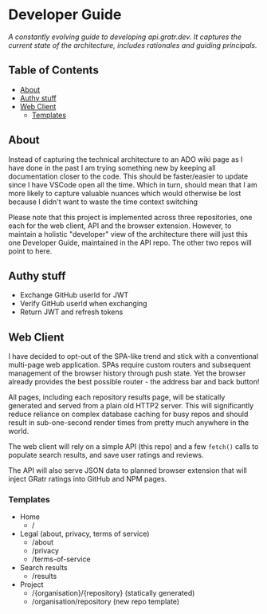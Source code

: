 # Developer Guide <!-- omit in toc -->

_A constantly evolving guide to developing api.gratr.dev. It captures the current state of the architecture, includes rationales and guiding principals._

## Table of Contents <!-- omit in toc -->

- [About](#about)
- [Authy stuff](#authy-stuff)
- [Web Client](#web-client)
  - [Templates](#templates)

## About

Instead of capturing the technical architecture to an ADO wiki page as I have done in the past I am trying something new by keeping all documentation closer to the code. This should be faster/easier to update since I have VSCode open all the time. Which in turn, should mean that I am more likely to capture valuable nuances which would otherwise be lost because I didn't want to waste the time context switching

Please note that this project is implemented across three repositories, one each for the web client, API and the browser extension. However, to maintain a holistic "developer" view of the architecture there will just this one Developer Guide, maintained in the API repo. The other two repos will point to here.

## Authy stuff

- Exchange GitHub userId for JWT
- Verify GitHub userId when exchanging
- Return JWT and refresh tokens

## Web Client

I have decided to opt-out of the SPA-like trend and stick with a conventional multi-page web application. SPAs require custom routers and subsequent management of the browser history through push state. Yet the browser already provides the best possible router - the address bar and back button!

All pages, including each repository results page, will be statically generated and served from a plain old HTTP2 server. This will significantly reduce reliance on complex database caching for busy repos and should result in sub-one-second render times from pretty much anywhere in the world.

The web client will rely on a simple API (this repo) and a few `fetch()`
calls to populate search results, and save user ratings and reviews.

The API will also serve JSON data to planned browser extension that will inject GRatr ratings into GitHub and NPM pages.

### Templates

- Home
  - /
- Legal (about, privacy, terms of service)
  - /about
  - /privacy
  - /terms-of-service
- Search results
  - /results
- Project
  - /{organisation}/{repository} (statically generated)
  - /organisation/repository (new repo template)
